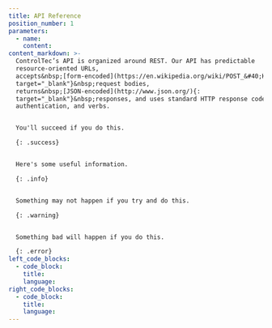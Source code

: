 ```yaml
---
title: API Reference
position_number: 1
parameters:
  - name:
    content:
content_markdown: >-
  ControlTec’s API is organized around REST. Our API has predictable
  resource-oriented URLs,
  accepts&nbsp;[form-encoded](https://en.wikipedia.org/wiki/POST_&#40;HTTP&#41;#Use_for_submitting_web_forms){:
  target="_blank"}&nbsp;request bodies,
  returns&nbsp;[JSON-encoded](http://www.json.org/){:
  target="_blank"}&nbsp;responses, and uses standard HTTP response codes,
  authentication, and verbs.


  You'll succeed if you do this.

  {: .success}


  Here's some useful information.

  {: .info}


  Something may not happen if you try and do this.

  {: .warning}


  Something bad will happen if you do this.

  {: .error}
left_code_blocks:
  - code_block:
    title:
    language:
right_code_blocks:
  - code_block:
    title:
    language:
---
```

